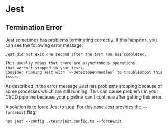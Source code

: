 # Jest

## Termination Error

Jest sometimes has problems terminating correctly. If this happens, you can see the following error message:

```shell
Jest did not exit one second after the test run has completed.

This usually means that there are asynchronous operations 
that weren't stopped in your tests. 
Consider running Jest with `--detectOpenHandles` to troubleshoot this issue.
```

As described in the error message Jest has problems stopping because of some processes which are still running.
This can cause problems in your CI/CD pipeline because your pipeline can't continue after 
getting this error.

A solution is to force Jest to stop. For this case Jest provides the `--forceExit` flag: 

```shell
npx jest --config ./test/jest.config.ts --forceExit
```